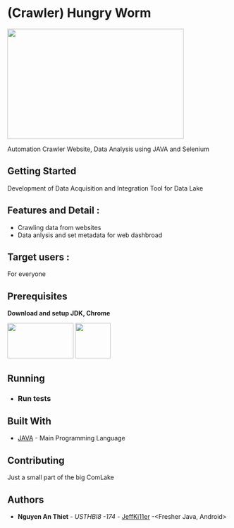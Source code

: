 # (Crawler) Hungry Worm

<img src="https://www.ancient-origins.net/sites/default/files/field/image/Mongolian-Death-Worm.jpg" width = 400 height =250>

Automation Crawler Website, Data Analysis using JAVA and Selenium 

## Getting Started

 Development of Data Acquisition and Integration Tool for Data Lake

## Features and Detail :
* Crawling data from websites
* Data anlysis and set metadata for web dashbroad
 
## Target users :
For everyone 

## Prerequisites


**Download and setup JDK, Chrome**

[<img src="http://itplus-academy.edu.vn/upload/c47d9c29fc44c2b7996a2613aec3c1f9/files/writer1/jv.jpg" width = 150 height =80>](https://www.oracle.com/java/technologies/javase-jdk11-downloads.html)
[<img src="https://upload.wikimedia.org/wikipedia/commons/thumb/a/a5/Google_Chrome_icon_%28September_2014%29.svg/1200px-Google_Chrome_icon_%28September_2014%29.svg.png" width = 80 height =80>](https://www.google.com/chrome/)

## Running


* ### Run tests


## Built With

* [JAVA](https://www.java.com/en/) - Main Programming Language

## Contributing

Just a small part of the big ComLake

## Authors

* **Nguyen An Thiet** - *USTHBI8 -174* - [JeffKi11er](https://github.com/JeffKi11er) -<Fresher Java, Android>

